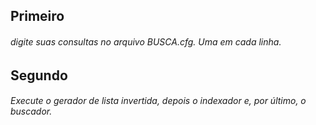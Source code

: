 ## Primeiro
###### digite suas consultas no arquivo BUSCA.cfg. Uma em cada linha.
## Segundo 
###### Execute o gerador de lista invertida, depois o indexador e, por último, o buscador.